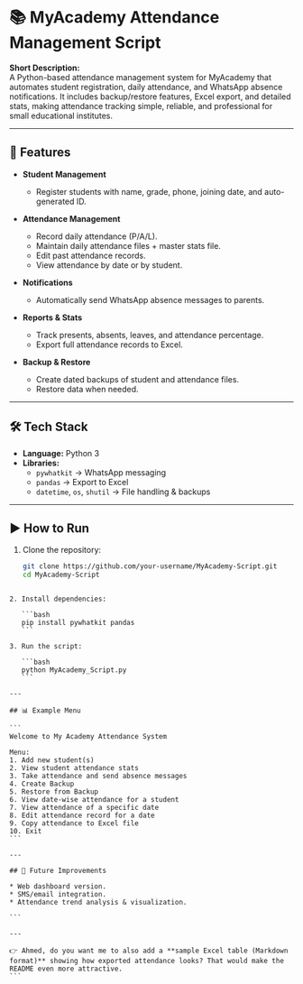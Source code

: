 
# 📚 MyAcademy Attendance Management Script  

**Short Description:**  
A Python-based attendance management system for MyAcademy that automates student registration, daily attendance, and WhatsApp absence notifications. It includes backup/restore features, Excel export, and detailed stats, making attendance tracking simple, reliable, and professional for small educational institutes.  

---

## 📌 Features  
- **Student Management**  
  - Register students with name, grade, phone, joining date, and auto-generated ID.  

- **Attendance Management**  
  - Record daily attendance (P/A/L).  
  - Maintain daily attendance files + master stats file.  
  - Edit past attendance records.  
  - View attendance by date or by student.  

- **Notifications**  
  - Automatically send WhatsApp absence messages to parents.  

- **Reports & Stats**  
  - Track presents, absents, leaves, and attendance percentage.  
  - Export full attendance records to Excel.  

- **Backup & Restore**  
  - Create dated backups of student and attendance files.  
  - Restore data when needed.  

---

## 🛠️ Tech Stack  
- **Language:** Python 3  
- **Libraries:**  
  - `pywhatkit` → WhatsApp messaging  
  - `pandas` → Export to Excel  
  - `datetime`, `os`, `shutil` → File handling & backups  

---

## ▶️ How to Run  
1. Clone the repository:  
   ```bash
   git clone https://github.com/your-username/MyAcademy-Script.git
   cd MyAcademy-Script
````

2. Install dependencies:

   ```bash
   pip install pywhatkit pandas
   ```

3. Run the script:

   ```bash
   python MyAcademy_Script.py
   ```

---

## 📊 Example Menu

```
Welcome to My Academy Attendance System

Menu:
1. Add new student(s)
2. View student attendance stats
3. Take attendance and send absence messages
4. Create Backup
5. Restore from Backup
6. View date-wise attendance for a student
7. View attendance of a specific date
8. Edit attendance record for a date
9. Copy attendance to Excel file
10. Exit
```

---

## 🚀 Future Improvements

* Web dashboard version.
* SMS/email integration.
* Attendance trend analysis & visualization.

```

---

👉 Ahmed, do you want me to also add a **sample Excel table (Markdown format)** showing how exported attendance looks? That would make the README even more attractive.
```
